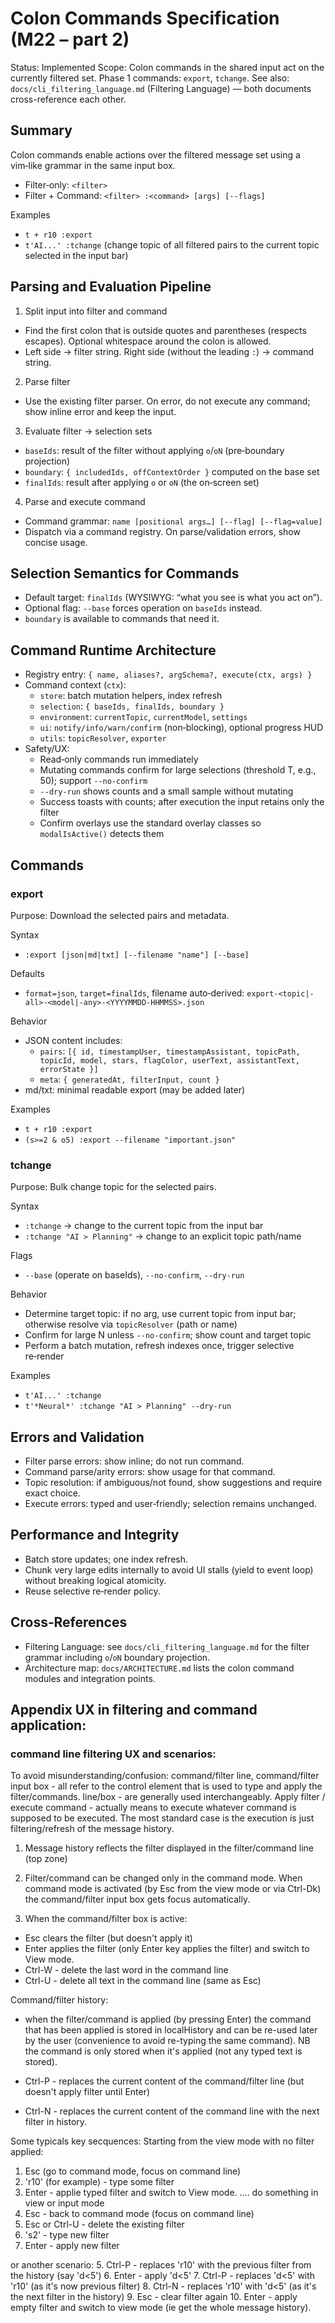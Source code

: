 # Colon Commands Specification (M22 – part 2)

Status: Implemented
Scope: Colon commands in the shared input act on the currently filtered set. Phase 1 commands: `export`, `tchange`.
See also: `docs/cli_filtering_language.md` (Filtering Language) — both documents cross-reference each other.

## Summary

Colon commands enable actions over the filtered message set using a vim‑like grammar in the same input box.

- Filter‑only: `<filter>`
- Filter + Command: `<filter> :<command> [args] [--flags]`

Examples
- `t + r10 :export`
- `t'AI...' :tchange`  (change topic of all filtered pairs to the current topic selected in the input bar)

## Parsing and Evaluation Pipeline

1) Split input into filter and command
- Find the first colon that is outside quotes and parentheses (respects escapes). Optional whitespace around the colon is allowed.
- Left side → filter string. Right side (without the leading `:`) → command string.

2) Parse filter
- Use the existing filter parser. On error, do not execute any command; show inline error and keep the input.

3) Evaluate filter → selection sets
- `baseIds`: result of the filter without applying `o`/`oN` (pre‑boundary projection)
- `boundary`: `{ includedIds, offContextOrder }` computed on the base set
- `finalIds`: result after applying `o` or `oN` (the on‑screen set)

4) Parse and execute command
- Command grammar: `name [positional args…] [--flag] [--flag=value]`
- Dispatch via a command registry. On parse/validation errors, show concise usage.

## Selection Semantics for Commands
- Default target: `finalIds` (WYSIWYG: “what you see is what you act on”).
- Optional flag: `--base` forces operation on `baseIds` instead.
- `boundary` is available to commands that need it.

## Command Runtime Architecture
- Registry entry: `{ name, aliases?, argSchema?, execute(ctx, args) }`
- Command context (`ctx`):
  - `store`: batch mutation helpers, index refresh
  - `selection`: `{ baseIds, finalIds, boundary }`
  - `environment`: `currentTopic`, `currentModel`, `settings`
  - `ui`: `notify/info/warn/confirm` (non‑blocking), optional progress HUD
  - `utils`: `topicResolver`, `exporter`
- Safety/UX:
  - Read‑only commands run immediately
  - Mutating commands confirm for large selections (threshold T, e.g., 50); support `--no-confirm`
  - `--dry-run` shows counts and a small sample without mutating
  - Success toasts with counts; after execution the input retains only the filter
  - Confirm overlays use the standard overlay classes so `modalIsActive()` detects them

## Commands

### export
Purpose: Download the selected pairs and metadata.

Syntax
- `:export [json|md|txt] [--filename "name"] [--base]`

Defaults
- `format=json`, `target=finalIds`, filename auto‑derived: `export-<topic|-all>-<model|-any>-<YYYYMMDD-HHMMSS>.json`

Behavior
- JSON content includes:
  - `pairs`: `[{ id, timestampUser, timestampAssistant, topicPath, topicId, model, stars, flagColor, userText, assistantText, errorState }]`
  - `meta`: `{ generatedAt, filterInput, count }`
- md/txt: minimal readable export (may be added later)

Examples
- `t + r10 :export`
- `(s>=2 & o5) :export --filename "important.json"`

### tchange
Purpose: Bulk change topic for the selected pairs.

Syntax
- `:tchange`                  → change to the current topic from the input bar
- `:tchange "AI > Planning"` → change to an explicit topic path/name

Flags
- `--base` (operate on baseIds), `--no-confirm`, `--dry-run`

Behavior
- Determine target topic: if no arg, use current topic from input bar; otherwise resolve via `topicResolver` (path or name)
- Confirm for large N unless `--no-confirm`; show count and target topic
- Perform a batch mutation, refresh indexes once, trigger selective re‑render

Examples
- `t'AI...' :tchange`
- `t'*Neural*' :tchange "AI > Planning" --dry-run`

## Errors and Validation
- Filter parse errors: show inline; do not run command.
- Command parse/arity errors: show usage for that command.
- Topic resolution: if ambiguous/not found, show suggestions and require exact choice.
- Execute errors: typed and user‑friendly; selection remains unchanged.

## Performance and Integrity
- Batch store updates; one index refresh.
- Chunk very large edits internally to avoid UI stalls (yield to event loop) without breaking logical atomicity.
- Reuse selective re‑render policy.

## Cross‑References
- Filtering Language: see `docs/cli_filtering_language.md` for the filter grammar including `o`/`oN` boundary projection.
- Architecture map: `docs/ARCHITECTURE.md` lists the colon command modules and integration points.



## Appendix UX in filtering and command application:

### command line filtering UX and scenarios:
To avoid misunderstanding/confusion: command/filter line, command/filter input box - all refer to the control element that is used to type and apply the filter/commands. line/box - are generally used interchangeably.
Apply filter / execute command - actually means to execute whatever command is supposed to be executed. The most standard case is the execution is just filtering/refresh of the message history.

1. Message history reflects the filter displayed in the filter/command line (top zone)
2. Filter/command can be changed only in the command mode. When command mode is activated (by Esc from the view mode or via Ctrl-Dk) the command/filter input box gets focus automatically.

3. When the command/filter box is active:
- Esc clears the filter (but doesn't apply it)
- Enter applies the filter (only Enter key applies the filter) and switch to View mode.
- Ctrl-W - delete the last word in the command line
- Ctrl-U - delete all text in the command line (same as Esc)


Command/filter history:
- when the filter/command is applied (by pressing Enter) the command that has been applied is stored in localHistory and can be re-used later by the user (convenience to avoid re-typing the same command). NB the command is only stored when it's applied (not any typed text is stored).

- Ctrl-P - replaces the current content of the command/filter line (but doesn't apply filter until Enter)
- Ctrl-N - replaces the current content of the command line with the next filter in history.

Some typicals key secquences:
Starting from the view mode with no filter applied:
1. Esc (go to command mode, focus on command line)
2. 'r10' (for example) - type some filter
3. Enter - applie typed filter and switch to  View mode.
.... do something in view or input mode
4. Esc - back to command mode (focus on command line)
5. Esc or Ctrl-U - delete the existing filter
6. 's2' - type new filter
7. Enter - apply new filter


or another scenario:
5. Ctrl-P - replaces 'r10' with the previous filter from the history (say 'd<5')
6. Enter - apply 'd<5'
7. Ctrl-P - replaces 'd<5' with 'r10' (as it's now previous filter)
8. Ctrl-N - replaces 'r10' with 'd<5' (as it's the next filter in the history)
9. Esc - clear filter again
10. Enter - apply empty filter and switch to view mode (ie get the whole message history).



